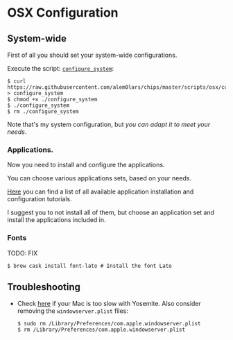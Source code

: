 # OSX Configuration

## System-wide

First of all you should set your system-wide configurations.

Execute the script: [`configure_system`](https://github.com/alem0lars/chips/blob/master/scripts/osx/configure_system):

```ShellSession
$ curl https://raw.githubusercontent.com/alem0lars/chips/master/scripts/osx/configure_system > configure_system
$ chmod +x ./configure_system
$ ./configure_system
$ rm ./configure_system
```

Note that's my system configuration, but *you can adapt it to meet your needs*.

### Applications.

Now you need to install and configure the applications.

You can choose various applications sets, based on your needs.

[Here]() you can find a list of all available application installation and configuration tutorials.

I suggest you to not install all of them, but choose an application set and install the applications included in.

### Fonts

TODO: FIX

```ShellSession
$ brew cask install font-lato # Install the font Lato
```

## Troubleshooting

* Check [here](http://support.apple.com/kb/PH18761) if your Mac is too slow with Yosemite. Also consider removing the `windowserver.plist` files:
  ```ShellSession
  $ sudo rm /Library/Preferences/com.apple.windowserver.plist
  $ rm /Library/Preferences/com.apple.windowserver.plist
  ```
